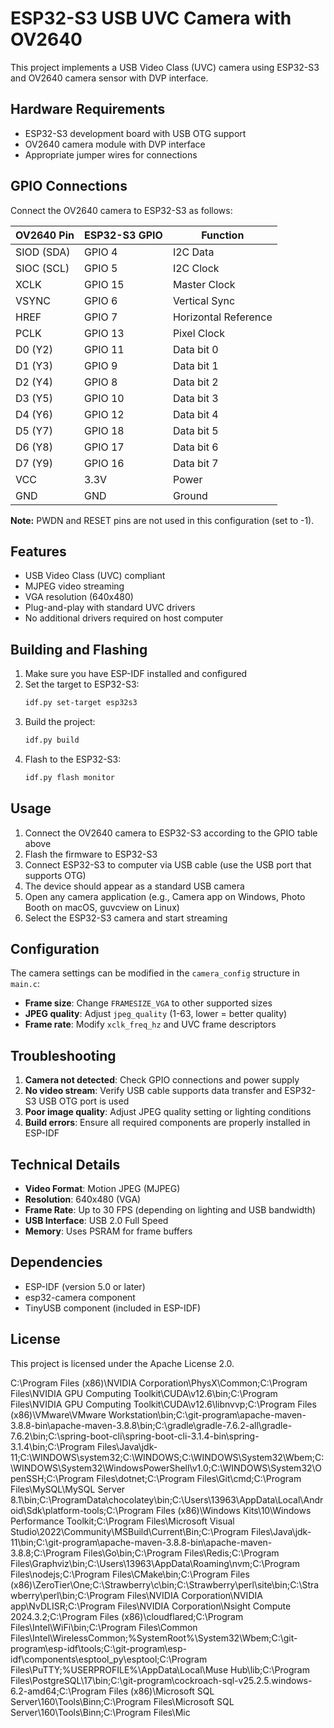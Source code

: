 # ESP32-S3 USB UVC Camera with OV2640

This project implements a USB Video Class (UVC) camera using ESP32-S3 and OV2640 camera sensor with DVP interface.

## Hardware Requirements

- ESP32-S3 development board with USB OTG support
- OV2640 camera module with DVP interface
- Appropriate jumper wires for connections

## GPIO Connections

Connect the OV2640 camera to ESP32-S3 as follows:

| OV2640 Pin | ESP32-S3 GPIO | Function |
|------------|---------------|----------|
| SIOD (SDA) | GPIO 4        | I2C Data |
| SIOC (SCL) | GPIO 5        | I2C Clock |
| XCLK       | GPIO 15       | Master Clock |
| VSYNC      | GPIO 6        | Vertical Sync |
| HREF       | GPIO 7        | Horizontal Reference |
| PCLK       | GPIO 13       | Pixel Clock |
| D0 (Y2)    | GPIO 11       | Data bit 0 |
| D1 (Y3)    | GPIO 9        | Data bit 1 |
| D2 (Y4)    | GPIO 8        | Data bit 2 |
| D3 (Y5)    | GPIO 10       | Data bit 3 |
| D4 (Y6)    | GPIO 12       | Data bit 4 |
| D5 (Y7)    | GPIO 18       | Data bit 5 |
| D6 (Y8)    | GPIO 17       | Data bit 6 |
| D7 (Y9)    | GPIO 16       | Data bit 7 |
| VCC        | 3.3V          | Power |
| GND        | GND           | Ground |

**Note:** PWDN and RESET pins are not used in this configuration (set to -1).

## Features

- USB Video Class (UVC) compliant
- MJPEG video streaming
- VGA resolution (640x480)
- Plug-and-play with standard UVC drivers
- No additional drivers required on host computer

## Building and Flashing

1. Make sure you have ESP-IDF installed and configured
2. Set the target to ESP32-S3:
   ```bash
   idf.py set-target esp32s3
   ```
3. Build the project:
   ```bash
   idf.py build
   ```
4. Flash to the ESP32-S3:
   ```bash
   idf.py flash monitor
   ```

## Usage

1. Connect the OV2640 camera to ESP32-S3 according to the GPIO table above
2. Flash the firmware to ESP32-S3
3. Connect ESP32-S3 to computer via USB cable (use the USB port that supports OTG)
4. The device should appear as a standard USB camera
5. Open any camera application (e.g., Camera app on Windows, Photo Booth on macOS, guvcview on Linux)
6. Select the ESP32-S3 camera and start streaming

## Configuration

The camera settings can be modified in the `camera_config` structure in `main.c`:

- **Frame size**: Change `FRAMESIZE_VGA` to other supported sizes
- **JPEG quality**: Adjust `jpeg_quality` (1-63, lower = better quality)
- **Frame rate**: Modify `xclk_freq_hz` and UVC frame descriptors

## Troubleshooting

1. **Camera not detected**: Check GPIO connections and power supply
2. **No video stream**: Verify USB cable supports data transfer and ESP32-S3 USB OTG port is used
3. **Poor image quality**: Adjust JPEG quality setting or lighting conditions
4. **Build errors**: Ensure all required components are properly installed in ESP-IDF

## Technical Details

- **Video Format**: Motion JPEG (MJPEG)
- **Resolution**: 640x480 (VGA)
- **Frame Rate**: Up to 30 FPS (depending on lighting and USB bandwidth)
- **USB Interface**: USB 2.0 Full Speed
- **Memory**: Uses PSRAM for frame buffers

## Dependencies

- ESP-IDF (version 5.0 or later)
- esp32-camera component
- TinyUSB component (included in ESP-IDF)

## License

This project is licensed under the Apache License 2.0.


C:\Program Files (x86)\NVIDIA Corporation\PhysX\Common;C:\Program Files\NVIDIA GPU Computing Toolkit\CUDA\v12.6\bin;C:\Program Files\NVIDIA GPU Computing Toolkit\CUDA\v12.6\libnvvp;C:\Program Files (x86)\VMware\VMware Workstation\bin\;C:\git-program\apache-maven-3.8.8-bin\apache-maven-3.8.8\bin;C:\gradle\gradle-7.6.2-all\gradle-7.6.2\bin;C:\spring-boot-cli\spring-boot-cli-3.1.4-bin\spring-3.1.4\bin;C:\Program Files\Java\jdk-11;C:\WINDOWS\system32;C:\WINDOWS;C:\WINDOWS\System32\Wbem;C:\WINDOWS\System32\WindowsPowerShell\v1.0\;C:\WINDOWS\System32\OpenSSH\;C:\Program Files\dotnet\;C:\Program Files\Git\cmd;C:\Program Files\MySQL\MySQL Server 8.1\bin;C:\ProgramData\chocolatey\bin;C:\Users\13963\AppData\Local\Android\Sdk\platform-tools;C:\Program Files (x86)\Windows Kits\10\Windows Performance Toolkit\;C:\Program Files\Microsoft Visual Studio\2022\Community\MSBuild\Current\Bin;C:\Program Files\Java\jdk-11\bin;C:\git-program\apache-maven-3.8.8-bin\apache-maven-3.8.8;C:\Program Files\Go\bin;C:\Program Files\Redis\;C:\Program Files\Graphviz\bin;C:\Users\13963\AppData\Roaming\nvm;C:\Program Files\nodejs;C:\Program Files\CMake\bin;C:\Program Files (x86)\ZeroTier\One\;C:\Strawberry\c\bin;C:\Strawberry\perl\site\bin;C:\Strawberry\perl\bin;C:\Program Files\NVIDIA Corporation\NVIDIA app\NvDLISR;C:\Program Files\NVIDIA Corporation\Nsight Compute 2024.3.2\;C:\Program Files (x86)\cloudflared\;C:\Program Files\Intel\WiFi\bin\;C:\Program Files\Common Files\Intel\WirelessCommon\;%SystemRoot%\System32\Wbem;C:\git-program\esp-idf\tools;C:\git-program\esp-idf\components\esptool_py\esptool;C:\Program Files\PuTTY\;%USERPROFILE%\AppData\Local\Muse Hub\lib;C:\Program Files\PostgreSQL\17\bin;C:\git-program\cockroach-sql-v25.2.5.windows-6.2-amd64;C:\Program Files (x86)\Microsoft SQL Server\160\Tools\Binn\;C:\Program Files\Microsoft SQL Server\160\Tools\Binn\;C:\Program Files\Mic


